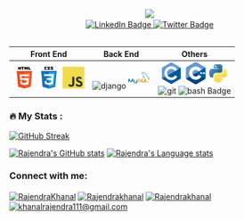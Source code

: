 <!---
RajendraKhanal/RajendraKhanal is a ✨ special ✨ repository because its `README.md` (this file) appears on your GitHub profile.
You can click the Preview link to take a look at your changes.
--->

<div id="header" align="center">
  <img src="https://media.giphy.com/media/M9gbBd9nbDrOTu1Mqx/giphy.gif" width="200"/>
</div>


<div id="badges" align="center">
  <a href="https://www.linkedin.com/in/rajendra-khanal-a9b994215/">
    <img src="https://img.shields.io/badge/LinkedIn-blue?style=for-the-badge&logo=linkedin&logoColor=white" alt="LinkedIn Badge"/>
  </a>
  <a href="https://twitter.com/rajendra_k1">
    <img src="https://img.shields.io/badge/Twitter-blue?style=for-the-badge&logo=twitter&logoColor=white" alt="Twitter Badge"/>
  </a>
 </div>
 <div id="badges" align="center">
<img src="https://komarev.com/ghpvc/?username=RajendraKhanal&style=flat-square&color=blue" alt=""/>
 </div>
 
 |                                                                                                                                                                                                                                                                                                     **Front End**                                                                                                                                                                                                                                                                                                      |                                                                                                                    **Back End**                                                                                                                     |                                                                                                                                                                                                                                                                                                                        Others                                                                                                                                                                                                                                                                                                                         |
| :--------------------------------------------------------------------------------------------------------------------------------------------------------------------------------------------------------------------------------------------------------------------------------------------------------------------------------------------------------------------------------------------------------------------------------------------------------------------------------------------------------------------------------------------------------------------------------------------------------------------: | :-------------------------------------------------------------------------------------------------------------------------------------------------------------------------------------------------------------------------------------------------: | :---------------------------------------------------------------------------------------------------------------------------------------------------------------------------------------------------------------------------------------------------------------------------------------------------------------------------------------------------------------------------------------------------------------------------------------------------------------------------------------------------------------------------------------------------------------------------------------------------------------------------------------------------: |
| <img src="https://raw.githubusercontent.com/devicons/devicon/master/icons/html5/html5-original-wordmark.svg" alt="html5" width="40" height="40"/> <img src="https://raw.githubusercontent.com/devicons/devicon/master/icons/css3/css3-original-wordmark.svg" alt="css3" width="40" height="40"/> <img src="https://raw.githubusercontent.com/devicons/devicon/master/icons/javascript/javascript-original.svg" alt="javascript" width="40" height="40"/><br/>| <img src="https://cdn.worldvectorlogo.com/logos/django.svg" alt="django" width="40" height="40"/> <img src="https://raw.githubusercontent.com/devicons/devicon/master/icons/mysql/mysql-original-wordmark.svg" alt="mysql" width="40" height="40"/> | <img src="https://raw.githubusercontent.com/devicons/devicon/master/icons/c/c-original.svg" alt="c" width="40" height="40"/> <img src="https://raw.githubusercontent.com/devicons/devicon/master/icons/cplusplus/cplusplus-original.svg" alt="cplusplus" width="40" height="40"/><img src="https://raw.githubusercontent.com/devicons/devicon/master/icons/python/python-original.svg" alt="python" width="40" height="40"/><br/> <img src="https://www.vectorlogo.zone/logos/git-scm/git-scm-icon.svg" alt="git" width="40" height="40"/> <img src="https://img.shields.io/badge/Bash-05122A?style=flat&logo=gnu-bash" alt="bash Badge" height="25"> |
 ### :fire: My Stats :


<!--FOR GITHUB STREAK-->
[![GitHub Streak](http://github-readme-streak-stats.herokuapp.com?user=RajendraKhanal&theme=yeblu)](https://git.io/streak-stats)

[![Rajendra's GitHub stats](https://github-readme-stats-git-masterrstaa-rickstaa.vercel.app/api?username=Rajendrakhanal&count_private=true&line_height=24&show_icons=true&hide_border=true&theme=yeblu)](https://github.com/anuraghazra/github-readme-stats)
[![Rajendra's Language stats](https://github-readme-stats-git-masterrstaa-rickstaa.vercel.app/api/top-langs/?username=Rajendrakhanal&layout=compact&langs_count=7&role=OWNER,COLLABORATOR&card_width=250&hide=jupyter%20notebook&hide_border=true&theme=dracula&background=000000)](https://github.com/anuraghazra/github-readme-stats)

<h3 align="left">Connect with me:</h3>
<p align="left">
<a href="https://www.linkedin.com/in/rajendra-khanal-a9b994215/" target="_blank"><img align="center" src="https://raw.githubusercontent.com/rahuldkjain/github-profile-readme-generator/master/src/images/icons/Social/linked-in-alt.svg" alt="RajendraKhanal" height="30" width="40" /></a>
<a href="https://www.facebook.com/rajendra.khanal.549221/" target="_blank"><img align="center" src="https://raw.githubusercontent.com/rahuldkjain/github-profile-readme-generator/master/src/images/icons/Social/facebook.svg" alt="Rajendrakhanal" height="30" width="40" /></a>
<a href="https://www.instagram.com/rajendra.k_/" target="_blank"><img align="center" src="https://raw.githubusercontent.com/rahuldkjain/github-profile-readme-generator/master/src/images/icons/Social/instagram.svg" alt="Rajendrakhanal" height="30" width="40" /></a>
<a href = "mailto: khanalrajendra111@gmail.com" target="_blank"><img align ="center" src="https://user-images.githubusercontent.com/31175326/185788318-1613019b-4a13-4459-8ac9-7ad3136004c6.png" alt="khanalrajendra111@gmail.com" height="40" width="40" /></a>
</p>
